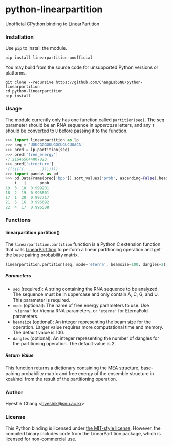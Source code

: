 # python-linearpartition

Unofficial CPython binding to LinearPartition

### Installation

Use `pip` to install the module.

```bash
pip install linearpartition-unofficial
```

You may build from the source code for unsupported Python versions or platforms.

```bas
git clone --recursive https://github.com/ChangLabSNU/python-linearpartition
cd python-linearpartition
pip install .
```

### Usage

The module currently only has one function called `partition(seq)`.
The seq parameter should be an RNA sequence in *uppercase* letters,
and any `T` should be converted to `U` before passing it to the function.

```python
>>> import linearpartition as lp
>>> seq = 'UGUCGGGGUUGGCUGUCUGACA'
>>> pred = lp.partition(seq)
>>> pred['free_energy']
-7.216465644007023
>>> pred['structure']
'(((((((........)))))))'
>>> import pandas as pd
>>> pd.DataFrame(pred['bpp']).sort_values('prob', ascending=False).head()
    i   j      prob
19  3  18  0.999201
18  2  19  0.998801
17  1  20  0.997717
21  5  16  0.996692
22  4  17  0.996508
```

### Functions

#### linearpartition.partition()

The `linearpartition.partition` function is a Python C extension function that
calls [LinearPartition](https://github.com/LinearFold/LinearPartition) to
perform a linear partitioning operation and get the base pairing probability
matrix.

```python
linearpartition.partition(seq, mode='eterna', beamsize=100, dangles=2)
```

##### Parameters

- `seq` (required): A string containing the RNA sequence to be analyzed.
  The sequence must be in uppercase and only contain A, C, G, and U.
  This parameter is required.
- `mode` (optional): The name of free energy parameters to use. Use
  `'vienna'` for Vienna RNA parameters, or `'eterna'` for EternaFold
  parameters.
- `beamsize` (optional): An integer representing the beam size for the
  operation. Larger value requires more computational time and memory.
  The default value is 100.
- `dangles` (optional): An integer representing the number of dangles for
  the partitioning operation. The default value is 2.

##### Return Value

This function returns a dictionary containing the MEA structure,
base-pairing probability matrix and free energy of the ensemble
structure in kcal/mol from the result of the partitioning operation.

### Author

Hyeshik Chang &lt;hyeshik@snu.ac.kr&gt;

### License

This Python binding is licensed under [the MIT-style license](LICENSE).
However, the compiled binary includes code from the LinearPartition
package, which is licensed for non-commercial use.
